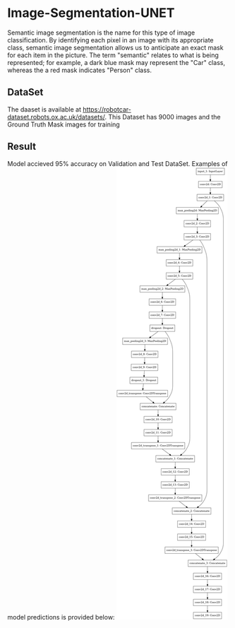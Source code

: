 # Image-Segmentation-UNET
Semantic image segmentation is the name for this type of image classification. By identifying each pixel in an image with its appropriate class, semantic image segmentation allows us to anticipate an exact mask for each item in the picture. The term "semantic" relates to what is being represented; for example, a dark blue mask may represent the "Car" class, whereas the a red mask indicates "Person" class. 

## DataSet
The daaset is available at https://robotcar-dataset.robots.ox.ac.uk/datasets/. This Dataset has 9000 images and the Ground Truth Mask images for training

## Result
Model accieved 95% accuracy on Validation and Test DataSet. Examples of model predictions is provided below:
![Screenshot](model.png)
